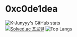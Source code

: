 # 0xc0de1dea
![K-Junyyy's GitHub stats](https://github-readme-stats.vercel.app/api?username=K-Junyyy&show_icons=true&theme=highcontrast)  
[![Solved.ac
프로필](http://mazassumnida.wtf/api/v2/generate_badge?boj=0xc0de1dea)](https://solved.ac/0xc0de1dea)
![Top Langs](https://github-readme-stats.vercel.app/api/top-langs/?username=0xc0de1dea&layout=Demo&theme=tokyonight)
